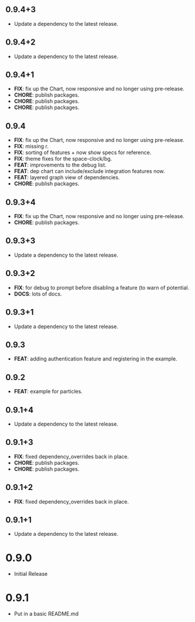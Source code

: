 ## 0.9.4+3

 - Update a dependency to the latest release.

## 0.9.4+2

 - Update a dependency to the latest release.

## 0.9.4+1

 - **FIX**: fix up the Chart, now responsive and no longer using pre-release.
 - **CHORE**: publish packages.
 - **CHORE**: publish packages.
 - **CHORE**: publish packages.

## 0.9.4

 - **FIX**: fix up the Chart, now responsive and no longer using pre-release.
 - **FIX**: missing r.
 - **FIX**: sorting of features + now show specs for reference.
 - **FIX**: theme fixes for the space-clock/bg.
 - **FEAT**: improvements to the debug list.
 - **FEAT**: dep chart can include/exclude integration features now.
 - **FEAT**: layered graph view of dependencies.
 - **CHORE**: publish packages.

## 0.9.3+4

 - **FIX**: fix up the Chart, now responsive and no longer using pre-release.
 - **CHORE**: publish packages.

## 0.9.3+3

 - Update a dependency to the latest release.

## 0.9.3+2

 - **FIX**: for debug to prompt before disabling a feature (to warn of potential.
 - **DOCS**: lots of docs.

## 0.9.3+1

 - Update a dependency to the latest release.

## 0.9.3

 - **FEAT**: adding authentication feature and registering in the example.

## 0.9.2

 - **FEAT**: example for particles.

## 0.9.1+4

 - Update a dependency to the latest release.

## 0.9.1+3

 - **FIX**: fixed dependency_overrides back in place.
 - **CHORE**: publish packages.
 - **CHORE**: publish packages.

## 0.9.1+2

 - **FIX**: fixed dependency_overrides back in place.

## 0.9.1+1

 - Update a dependency to the latest release.

# 0.9.0
- Initial Release

# 0.9.1
- Put in a basic README.md

